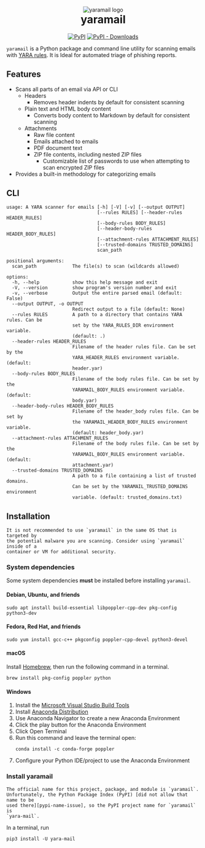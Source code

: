 <div align="center">
  <img src="https://seanthegeek.github.io/yaramail/_static/yaramail-logo.png" style="padding-top: 10px" alt="yaramail logo">
<h1 style="margin-top: 0; padding-top: 0">yaramail</h1>

  [![PyPI](https://img.shields.io/pypi/v/yara-mail)](https://pypi.org/project/yara-mail/)
  [![PyPI - Downloads](https://img.shields.io/pypi/dm/yara-mail?color=blue)](https://pypistats.org/packages/yara-mail)
</div>

`yaramail` is a Python package and command line utility for scanning emails with
[YARA rules][yara]. It is Ideal for automated triage of phishing reports.

## Features

- Scans all parts of an email via API or CLI
  - Headers
    -  Removes header indents by default for consistent scanning
  - Plain text and HTML body content
    - Converts body content to Markdown by default for consistent scanning
  - Attachments
    - Raw file content
    - Emails attached to emails
    - PDF document text
    - ZIP file contents, including nested ZIP files
      - Customizable list of passwords to use when attempting to scan encrypted ZIP files
- Provides a built-in methodology for categorizing emails

## CLI

```text
usage: A YARA scanner for emails [-h] [-V] [-v] [--output OUTPUT]
                                 [--rules RULES] [--header-rules HEADER_RULES]
                                 [--body-rules BODY_RULES]
                                 [--header-body-rules HEADER_BODY_RULES]
                                 [--attachment-rules ATTACHMENT_RULES]
                                 [--trusted-domains TRUSTED_DOMAINS]
                                 scan_path

positional arguments:
  scan_path             The file(s) to scan (wildcards allowed)

options:
  -h, --help            show this help message and exit
  -V, --version         show program's version number and exit
  -v, --verbose         Output the entire parsed email (default: False)
  --output OUTPUT, -o OUTPUT
                        Redirect output to a file (default: None)
  --rules RULES         A path to a directory that contains YARA rules. Can be
                        set by the YARA_RULES_DIR environment variable.
                        (default: .)
  --header-rules HEADER_RULES
                        Filename of the header rules file. Can be set by the
                        YARA_HEADER_RULES environment variable. (default:
                        header.yar)
  --body-rules BODY_RULES
                        Filename of the body rules file. Can be set by the
                        YARAMAIL_BODY_RULES environment variable. (default:
                        body.yar)
  --header-body-rules HEADER_BODY_RULES
                        Filename of the header_body rules file. Can be set by
                        the YARAMAIL_HEADER_BODY_RULES environment variable.
                        (default: header_body.yar)
  --attachment-rules ATTACHMENT_RULES
                        Filename of the body rules file. Can be set by the
                        YARAMAIL_BODY_RULES environment variable. (default:
                        attachment.yar)
  --trusted-domains TRUSTED_DOMAINS
                        A path to a file containing a list of trusted domains.
                        Can be set by the YARAMAIL_TRUSTED_DOMAINS environment
                        variable. (default: trusted_domains.txt)
```

## Installation

```{warning}
It is not recommended to use `yaramail` in the same OS that is targeted by 
the potential malware you are scanning. Consider using `yaramail` inside of a
container or VM for additional security.
```

### System dependencies

Some system dependencies **must** be installed before installing `yaramail`.

#### Debian, Ubuntu, and friends

```
sudo apt install build-essential libpoppler-cpp-dev pkg-config python3-dev
```

#### Fedora, Red Hat, and friends

```
sudo yum install gcc-c++ pkgconfig poppler-cpp-devel python3-devel
```

#### macOS

Install [Homebrew][homebrew], then run the following command in a terminal.

```
brew install pkg-config poppler python
```

#### Windows

1. Install the [Microsoft Visual Studio Build Tools][build_tools]
2. Install [Anaconda Distribution][anaconda_distribution]
3. Use Anaconda Navigator to create a new Anaconda Environment
4. Click the play button for the Anaconda Environment
5. Click Open Terminal 
6. Run this command and leave the terminal open:
   ```
   conda install -c conda-forge poppler
   ```
7. Configure your Python IDE/project to use the Anaconda Environment

### Install yaramail

```{note}
The official name for this project, package, and module is `yaramail`. 
Unfortunately, the Python Package Index (PyPI) [did not allow that name to be
used there][pypi-name-issue], so the PyPI project name for `yaramail` is 
`yara-mail`.
```

In a terminal, run

```
pip3 install -U yara-mail
```

[yara]: https://yara.readthedocs.io/en/stable/writingrules.html
[homebrew]: https://brew.sh/
[build_tools]: https://visualstudio.microsoft.com/downloads/#microsoft-visual-c-redistributable-for-visual-studio-2022
[anaconda_distribution]: https://www.anaconda.com/products/distribution
[pypi-name-issue]: https://github.com/pypa/pypi-support/issues/2098
